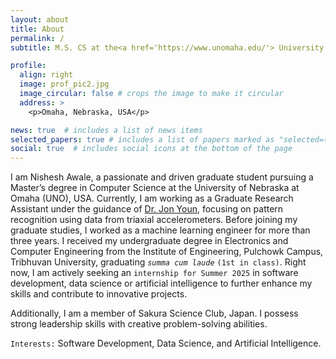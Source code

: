 ```yaml
---
layout: about
title: About
permalink: /
subtitle: M.S. CS at the<a href='https://www.unomaha.edu/'> University of Nebraska Omaha</a>, USA.

profile:
  align: right
  image: prof_pic2.jpg
  image_circular: false # crops the image to make it circular
  address: >
    <p>Omaha, Nebraska, USA</p>

news: true  # includes a list of news items
selected_papers: true # includes a list of papers marked as "selected={true}"
social: true  # includes social icons at the bottom of the page
---
```


I am Nishesh Awale, a passionate and driven graduate student pursuing a Master’s degree in Computer Science at the University of Nebraska at Omaha (UNO), USA. Currently, I am working as a Graduate Research Assistant under the guidance of <a href="https://www.unomaha.edu/college-of-information-science-and-technology/about/faculty-staff/jon-youn.php"> Dr. Jon Youn</a>, focusing on pattern recognition using data from triaxial accelerometers. Before joining my graduate studies, I worked as a machine learning engineer for more than three years. I received my undergraduate degree in Electronics and Computer Engineering from the Institute of Engineering, Pulchowk Campus, Tribhuvan University, graduating *`summa cum laude`* `(1st in class)`. Right now, I am actively seeking an `internship for Summer 2025` in software development, data science or artificial intelligence to further enhance my skills and contribute to innovative projects.

<!-- My primary research interests lie in extracting information in the structured form from documents that are in an unstructured and semi-structured format. I am always looking forward to blending both NLP as well as computer vision techniques in information extraction as well as in AI projects in general. I am also interested in multimodal AI research. -->

Additionally, I am a member of Sakura Science Club, Japan. I possess strong leadership skills with creative problem-solving abilities.

`Interests:` Software Development, Data Science, and Artificial Intelligence.

<!-- Link to your social media connections, too. This theme is set up to use [Font Awesome icons](http://fortawesome.github.io/Font-Awesome/) and [Academicons](https://jpswalsh.github.io/academicons/), like the ones below. Add your Facebook, Twitter, LinkedIn, Google Scholar, or just disable all of them. -->
